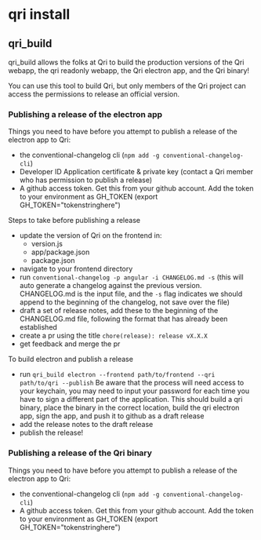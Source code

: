 # qri install

## qri_build
qri_build allows the folks at Qri to build the production versions of the Qri webapp, the qri readonly webapp, the Qri electron app, and the Qri binary!

You can use this tool to build Qri, but only members of the Qri project can access the permissions to release an official version.

### Publishing a release of the electron app
Things you need to have before you attempt to publish a release of the electron app to Qri:
- the conventional-changelog cli (`npm add -g conventional-changelog-cli`)
- Developer ID Application certificate & private key (contact a Qri member who has permission to publish a release)
- A github access token. Get this from your github account. Add the token to your environment as GH_TOKEN (export GH_TOKEN="tokenstringhere")

Steps to take before publishing a release
- update the version of Qri on the frontend in:
  - version.js
  - app/package.json
  - package.json
- navigate to your frontend directory
- run `conventional-changelog -p angular -i CHANGELOG.md -s` (this will auto generate a changelog against the previous version. CHANGELOG.md is the input file, and the `-s` flag indicates we should append to the beginning of the changelog, not save over the file)
- draft a set of release notes, add these to the beginning of the CHANGELOG.md file, following the format that has already been established
- create a pr using the title `chore(release): release vX.X.X`
- get feedback and merge the pr

To build electron and publish a release
- run `qri_build electron --frontend path/to/frontend --qri path/to/qri --publish`
  Be aware that the process will need access to your keychain, you may need to input your password for each time you have to sign a different part of the application.
  This should build a qri binary, place the binary in the correct location, build the qri electron app, sign the app, and push it to github as a draft release
- add the release notes to the draft release
- publish the release!

### Publishing a release of the Qri binary
Things you need to have before you attempt to publish a release of the electron app to Qri:
- the conventional-changelog cli (`npm add -g conventional-changelog-cli`)
- A github access token. Get this from your github account. Add the token to your environment as GH_TOKEN (export GH_TOKEN="tokenstringhere")


